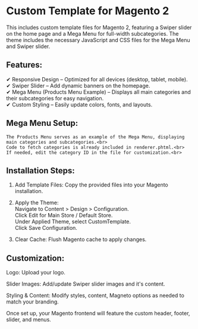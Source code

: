 # Custom Template for Magento 2

This includes custom template files for Magento 2, featuring a Swiper slider on the home page and a Mega Menu for full-width subcategories. The theme includes the necessary JavaScript and CSS files for the Mega Menu and Swiper slider.

## Features:

✔ Responsive Design – Optimized for all devices (desktop, tablet, mobile).<br>
✔ Swiper Slider – Add dynamic banners on the homepage.<br>
✔ Mega Menu (Products Menu Example) – Displays all main categories and their subcategories for easy navigation.<br>
✔ Custom Styling – Easily update colors, fonts, and layouts.<br>


## Mega Menu Setup:
	The Products Menu serves as an example of the Mega Menu, displaying main categories and subcategories.<br>
	Code to fetch categories is already included in renderer.phtml.<br>
	If needed, edit the category ID in the file for customization.<br>

## Installation Steps:

1. Add Template Files: Copy the provided files into your Magento installation.<br />
2. Apply the Theme:<br>
	Navigate to Content > Design > Configuration.<br>
	Click Edit for Main Store / Default Store.<br>
	Under Applied Theme, select CustomTemplate.<br>
	Click Save Configuration.<br>

3. Clear Cache: Flush Magento cache to apply changes.

## Customization:

Logo: Upload your logo.<br>

Slider Images: Add/update Swiper slider images and it's content. <br>

Styling & Content: Modify styles, content, Magneto options as needed to match your branding.

Once set up, your Magento frontend will feature the custom header, footer, slider, and menus.